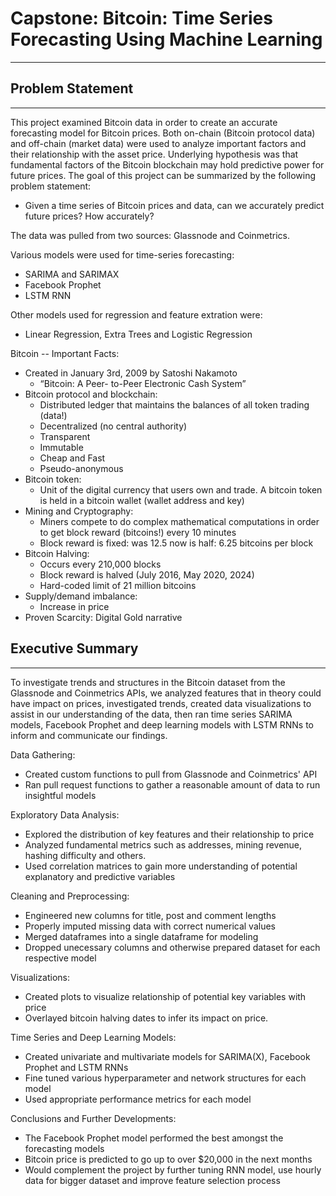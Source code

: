 # Capstone: Bitcoin: Time Series Forecasting Using Machine Learning
---
## Problem Statement
---
This project examined Bitcoin data in order to create an accurate forecasting model for Bitcoin prices. Both on-chain (Bitcoin protocol data) and off-chain (market data) were used to analyze important factors and their relationship with the asset price. Underlying hypothesis was that fundamental factors of the Bitcoin blockchain may hold predictive power for future prices. The goal of this project can be summarized by the following problem statement:

- Given a  time series of Bitcoin prices and data, can we accurately predict future prices? How accurately?

The data was pulled from two sources: Glassnode and Coinmetrics.

Various models were used for time-series forecasting:

- SARIMA and SARIMAX
- Facebook Prophet
- LSTM RNN

Other models used for regression and feature extration were:

- Linear Regression, Extra Trees and Logistic Regression

Bitcoin -- Important Facts:

- Created in January 3rd, 2009 by Satoshi Nakamoto
    - “Bitcoin: A Peer- to-Peer Electronic Cash System”
- Bitcoin protocol and blockchain:
    - Distributed ledger that maintains the balances of all token trading (data!)
    - Decentralized (no central authority)
    - Transparent
    - Immutable
    - Cheap and Fast
    - Pseudo-anonymous
- Bitcoin token: 
    - Unit of the digital currency that users own and trade. A bitcoin token is held in a bitcoin wallet (wallet address and key)
- Mining and Cryptography:
    - Miners compete to do complex mathematical computations in order to get block reward (bitcoins!) every 10 minutes
    - Block reward is fixed: was 12.5 now is half: 6.25 bitcoins per block
- Bitcoin Halving:
    - Occurs every 210,000 blocks
    - Block reward is halved (July 2016, May 2020, 2024)
    - Hard-coded limit of 21 million bitcoins
- Supply/demand imbalance:
    - Increase in price
- Proven Scarcity: Digital Gold narrative

## Executive Summary
---
To investigate trends and structures in the Bitcoin dataset from the Glassnode and Coinmetrics APIs, we analyzed features that in theory could have impact on prices, investigated trends, created data visualizations to assist in our understanding of the data, then ran time series SARIMA models, Facebook Prophet and deep learning models with LSTM RNNs to inform and communicate our findings.

Data Gathering:

- Created custom functions to pull from Glassnode and Coinmetrics' API
- Ran pull request functions to gather a reasonable amount of data to run insightful models

Exploratory Data Analysis:

- Explored the distribution of key features and their relationship to price
- Analyzed fundamental metrics such as addresses, mining revenue, hashing difficulty and others.
- Used correlation matrices to gain more understanding of potential explanatory and predictive variables

Cleaning and Preprocessing:

- Engineered new columns for title, post and comment lengths
- Properly imputed missing data with correct numerical values
- Merged dataframes into a single dataframe for modeling
- Dropped unecessary columns and otherwise prepared dataset for each respective model

Visualizations:

- Created plots to visualize relationship of potential key variables with price
- Overlayed bitcoin halving dates to infer its impact on price.

Time Series and Deep Learning Models:

- Created univariate and multivariate models for SARIMA(X), Facebook Prophet and LSTM RNNs
- Fine tuned various hyperparameter and network structures for each model
- Used appropriate performance metrics for each model

Conclusions and Further Developments:

- The Facebook Prophet model performed the best amongst the forecasting models
- Bitcoin price is predicted to go up to over $20,000 in the next months
- Would complement the project by further tuning RNN model, use hourly data for bigger dataset and improve feature selection process
